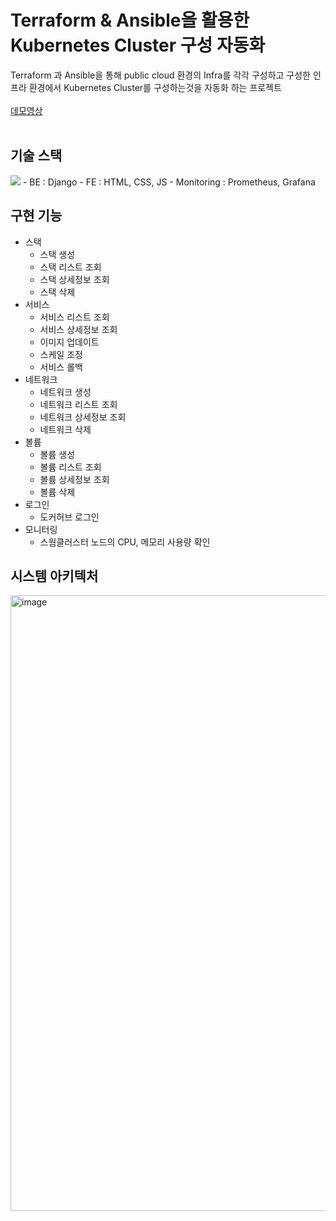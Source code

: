 # Terraform & Ansible을 활용한 Kubernetes Cluster 구성 자동화
Terraform 과 Ansible을 통해 public cloud 환경의 Infra를 각각 구성하고 구성한 인프라 환경에서 Kubernetes Cluster를 구성하는것을 자동화 하는 프로젝트 <br/>  
[데모영상](https://youtu.be/xdSnza5Gf_4)<br/><br/>


## 기술 스택
<img src="https://img.shields.io/badge/Terraform-7B42BC?style=for-the-badge&logo=Terraform&logoColor=white"> 
- BE : Django
- FE : HTML, CSS, JS
- Monitoring : Prometheus, Grafana <br/>

## 구현 기능
- 스택
  * 스택 생성
  + 스택 리스트 조회
  + 스택 상세정보 조회
  + 스택 삭제
- 서비스
  * 서비스 리스트 조회
  + 서비스 상세정보 조회
  + 이미지 업데이트
  + 스케일 조정
  + 서비스 롤백
- 네트워크
  * 네트워크 생성
  + 네트워크 리스트 조회
  + 네트워크 상세정보 조회
  + 네트워크 삭제
- 볼륨
  * 볼륨 생성
  + 볼륨 리스트 조회
  + 볼륨 상세정보 조회
  + 볼륨 삭제
- 로그인
  * 도커허브 로그인
- 모니터링
  * 스웜클러스터 노드의 CPU, 메모리 사용량 확인<br/>
  
## 시스템 아키텍처
<img width="985" alt="image" src="https://user-images.githubusercontent.com/96777428/208294660-c069c01e-543c-4338-8ec1-6aaf8287fc2c.png">
